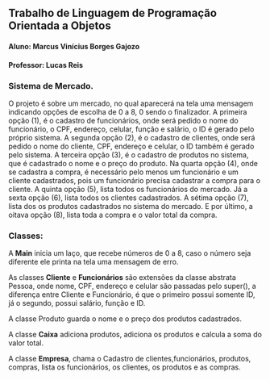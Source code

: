 ## **Trabalho de Linguagem de Programação Orientada a Objetos**

#### Aluno: Marcus Vinícius Borges Gajozo
#### Professor: Lucas Reis

### **Sistema de Mercado**.

O projeto é sobre um mercado, no qual aparecerá na tela uma mensagem indicando opções de escolha de 0 a 8, 0 sendo o finalizador. A primeira opção (1), é o cadastro de funcionários, onde será pedido o nome do funcionário, o CPF, endereço, celular, função e salário, o ID é gerado pelo próprio sistema. A segunda opção (2), é o cadastro de clientes, onde será pedido o nome do cliente, CPF, endereço e celular, o ID também é gerado pelo sistema. A terceira opção (3), é o cadastro de produtos no sistema, que é cadastrado o nome e o preço do produto. Na quarta opção (4), onde se cadastra a compra, é necessário pelo menos um funcionário e um cliente cadastrados, pois um funcionário precisa cadastrar a compra para o cliente. A quinta opção (5), lista todos os funcionários do mercado. Já a sexta opção (6), lista todos os clientes cadastrados. A sétima opção (7), lista dos os produtos cadastrados no sistema do mercado. E por último, a oitava opção (8), lista toda a compra e o valor total da compra. 

### **Classes**:

A **Main** inicia um laço, que recebe números de 0 a 8, caso o número seja diferente ele printa na tela uma mensagem de erro.

As classes **Cliente** e **Funcionários** são extensões da classe abstrata Pessoa, onde nome, CPF, endereço e celular são passadas pelo super(), a diferença entre Cliente e
Funcionário, é que o primeiro possui somente ID, já o segundo, possui salário, função e ID.

A classe Produto guarda o nome e o preço dos produtos cadastrados.

A classe **Caixa** adiciona produtos, adiciona os produtos e calcula a soma do valor total.

A classe **Empresa**, chama o Cadastro de clientes,funcionários, produtos, compras, lista os funcionários, os clientes, os produtos e as compras.
